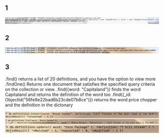 ## 1
![alt text](checkpoint1.png)

## 2
![alt text](checkpoint2.png)

## 3
.find() returns a list of 20 definitions, and you have the option to view more
.findOne() Returns one document that satisfies the specified query criteria on the collection or view.
.find({word: "Capitaland"}) finds the word Capitaland and returns the definition of the word too
.find({_id: ObjectId("56fe9e22bad6b23cde07b8ce")}) returns the word price chopper and the definition in the dictonary

![alt text](checkpoint3-1.png)
![alt text](checkpoint3-2.png)
![alt text](checkpoint3-3.png)

